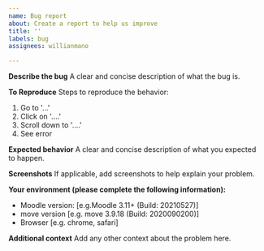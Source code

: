 ```yaml
---
name: Bug report
about: Create a report to help us improve
title: ''
labels: bug
assignees: willianmano

---
```


**Describe the bug**
A clear and concise description of what the bug is.

**To Reproduce**
Steps to reproduce the behavior:
1. Go to '...'
2. Click on '....'
3. Scroll down to '....'
4. See error

**Expected behavior**
A clear and concise description of what you expected to happen.

**Screenshots**
If applicable, add screenshots to help explain your problem.

**Your environment (please complete the following information):**
 - Moodle version: [e.g.Moodle 3.11+ (Build: 20210527)]
 - move version [e.g. move 3.9.18 (Build: 2020090200)]
 - Browser [e.g. chrome, safari]

**Additional context**
Add any other context about the problem here.
